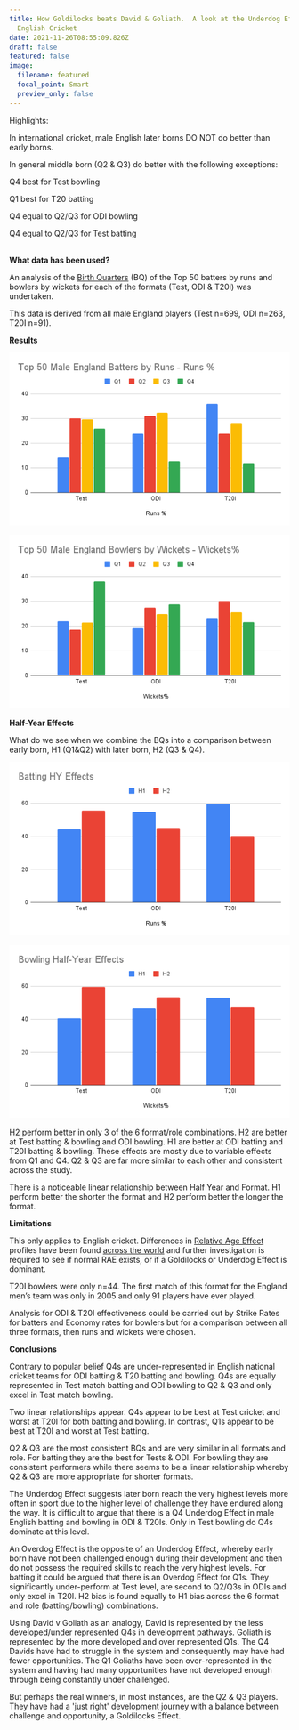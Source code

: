 ```yaml
---
title: How Goldilocks beats David & Goliath.  A look at the Underdog Effect in
  English Cricket
date: 2021-11-26T08:55:09.826Z
draft: false
featured: false
image:
  filename: featured
  focal_point: Smart
  preview_only: false
---
```

<meta name="twitter:card" content="summary_large_image" />
<meta name="twitter:site" content="@nothirdman" />
<meta name="twitter:title" content="How Goldilocks beats David & Goliath. A look at the Underdog Effect in English Cricket />
<meta name="twitter:description" content="Q2 & Q3 reach higher levels overall in male English cricket" />
<meta name="twitter:image" content="https://onemoresummer.co.uk/post/how-goldilocks-beats-david-goliath-a-look-at-the-underdog-effect-in-english-cricket/top-50-male-england-batters-by-runs-runs-.png" />

Highlights:[](https://onemoresummer.co.uk/post/how-goldilocks-beats-david-goliath-a-look-at-the-underdog-effect-in-english-cricket/top-50-male-england-batters-by-runs-runs-.png)

In international cricket, male English later borns DO NOT do better than early borns.

In general middle born (Q2 & Q3) do better with the following exceptions:

Q4 best for Test bowling

Q1 best for T20 batting

Q4 equal to Q2/Q3 for ODI bowling

Q4 equal to Q2/Q3 for Test batting

**\
What data has been used?**

An analysis of the [Birth Quarters](https://onemoresummer.co.uk/post/what-is-birth-quarter/) (BQ) of the Top 50 batters by runs and bowlers by wickets for each of the formats (Test, ODI & T20I) was undertaken.

This data is derived from all male England players (Test n=699, ODI n=263, T20I n=91). 

**Results**

![](top-50-male-england-batters-by-runs-runs-.png)

![](top-50-male-england-bowlers-by-wickets-wickets-.png)

**Half-Year Effects**

What do we see when we combine the BQs into a comparison between early born, H1 (Q1&Q2) with later born, H2 (Q3 & Q4).

![](batting-hy-effects.png)

![](bowling-half-year-effects.png)

H2 perform better in  only 3 of the 6 format/role combinations. H2 are better at Test batting & bowling and ODI bowling. H1 are better at ODI batting and T20I batting & bowling. These effects are mostly due to variable effects from Q1 and Q4. Q2 & Q3 are far more similar to each other and consistent across the study. 

There is a noticeable linear relationship between Half Year and Format. H1 perform better the shorter the format and H2 perform better the longer the format.

**Limitations**

This only applies to English cricket. Differences in [Relative Age Effect](https://onemoresummer.co.uk/post/what-is-relative-age-effect/) profiles have been found [across the world](https://onemoresummer.co.uk/post/do-late-born-players-really-excel-in-elite-cricket-part-3-does-country-matter/) and further investigation is required to see if normal RAE exists, or if a Goldilocks or Underdog Effect is dominant. 

T20I bowlers were only n=44. The first match of this format for the England men’s team was only in 2005 and only 91 players have ever played.

Analysis for ODI & T20I effectiveness could be carried out by Strike Rates for batters and Economy rates for bowlers but for a comparison between all three formats, then runs and wickets were chosen.

**Conclusions**

Contrary to popular belief Q4s are under-represented in English national cricket teams for ODI batting & T20 batting and bowling. Q4s are equally represented in Test match batting and ODI bowling to Q2 & Q3 and only excel in Test match bowling.

Two linear relationships appear. Q4s appear to be best at Test cricket and worst at T20I for both batting and bowling. In contrast, Q1s appear to be best at T20I and worst at Test batting.

Q2 & Q3 are the most consistent BQs and are very similar in all formats and role. For batting they are the best for Tests & ODI. For bowling they are consistent performers while there seems to be a linear relationship whereby Q2 & Q3 are more appropriate for shorter formats.

The Underdog Effect suggests later born reach the very highest levels more often in sport due to the higher level of challenge they have endured along the way. It is difficult to argue that there is a Q4 Underdog Effect in male English batting and bowling in ODI & T20Is. Only in Test bowling do Q4s dominate at this level.

An Overdog Effect is the opposite of an Underdog Effect, whereby early born have not been challenged enough during their development and then do not possess the required skills to reach the very highest levels. For batting it could be argued that there is an Overdog Effect for Q1s. They significantly under-perform at Test level, are second to Q2/Q3s in ODIs and only excel in T20I. H2 bias is found equally to H1 bias across the 6 format and role (batting/bowling) combinations.

Using David v Goliath as an analogy, David is represented by the less developed/under represented Q4s in development pathways. Goliath is represented by the more developed and over represented Q1s. The Q4 Davids have had to struggle in the system and consequently may have had fewer opportunities. The Q1 Goliaths have been over-represented in the system and having had many opportunities have not developed enough through being constantly under challenged.

But perhaps the real winners, in most instances, are the Q2 & Q3 players. They have had a 'just right' development journey with a balance between challenge and opportunity, a Goldilocks Effect.